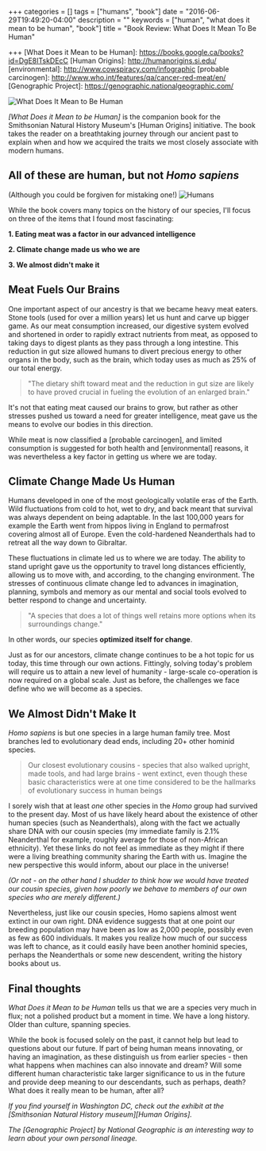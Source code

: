 +++
categories = []
tags = ["humans", "book"]
date = "2016-06-29T19:49:20-04:00"
description = ""
keywords = ["human", "what does it mean to be human", "book"]
title = "Book Review: What Does It Mean To Be Human"

+++
[What Does it Mean to be Human]: https://books.google.ca/books?id=DgE8ITskDEcC
[Human Origins]: http://humanorigins.si.edu/
[environmental]: http://www.cowspiracy.com/infographic
[probable carcinogen]: http://www.who.int/features/qa/cancer-red-meat/en/
[Genographic Project]: https://genographic.nationalgeographic.com/

![What Does It Mean to Be Human](/images/whatDoesItMeanToBeHuman.jpg)

*[What Does it Mean to be Human]* is the companion book for the Smithsonian Natural History Museum's [Human Origins] initiative. The book takes the reader on a breathtaking journey through our ancient past to explain when and how we acquired the traits we most closely associate with modern humans. 

## All of these are human, but not *Homo sapiens*
(Although you could be forgiven for mistaking one!)
![Humans](/images/humans.jpg)

While the book covers many topics on the history of our species, I'll focus on three of the items that I found most fascinating:

**1. Eating meat was a factor in our advanced intelligence**

**2. Climate change made us who we are**

**3. We almost didn't make it**

## Meat Fuels Our Brains 

One important aspect of our ancestry is that we became heavy meat eaters. Stone tools (used for over a million years) let us hunt and carve up bigger game. As our meat consumption increased, our digestive system evolved and shortened in order to rapidly extract nutrients from meat, as opposed to taking days to digest plants as they pass through a long intestine. This reduction in gut size allowed humans to divert precious energy to other organs in the body, such as the brain, which today uses as much as 25% of our total energy. 

> "The dietary shift toward meat and the reduction in gut size are likely to have proved crucial in fueling the evolution of an enlarged brain."

It's not that eating meat caused our brains to grow, but rather as other stresses pushed us toward a need for greater intelligence, meat gave us the means to evolve our bodies in this direction. 

While meat is now classified a [probable carcinogen], and limited consumption is suggested for both health and [environmental] reasons, it was nevertheless a key factor in getting us where we are today.

## Climate Change Made Us Human

Humans developed in one of the most geologically volatile eras of the Earth. Wild fluctuations from cold to hot, wet to dry, and back meant that survival was always dependent on being adaptable. In the last 100,000 years for example the Earth went from hippos living in England to permafrost covering almost all of Europe. Even the cold-hardened Neanderthals had to retreat all the way down to Gibraltar.

These fluctuations in climate led us to where we are today. The ability to stand upright gave us the opportunity to travel long distances efficiently, allowing us to move with, and according, to the changing environment. The stresses of continuous climate change led to advances in imagination, planning, symbols and memory as our mental and social tools evolved to better respond to change and uncertainty.

> "A species that does a lot of things well retains more options when its surroundings change."
 
In other words, our species **optimized itself for change**.

Just as for our ancestors, climate change continues to be a hot topic for us today, this time through our own actions. Fittingly, solving today's problem will require us to attain a new level of humanity - large-scale co-operation is now required on a global scale. Just as before, the challenges we face define who we will become as a species. 

## We Almost Didn't Make It

*Homo sapiens* is but one species in a large human family tree. Most branches led to evolutionary dead ends, including 20+ other hominid species.

> Our closest evolutionary cousins - species that also walked upright, made tools, and had large brains - went extinct, even though these basic characteristics were at one time considered to be the hallmarks of evolutionary success in human beings

I sorely wish that at least *one* other species in the *Homo* group had survived to the present day. Most of us have likely heard about the existence of other human species (such as Neanderthals), along with the fact we actually share DNA with our cousin species (my immediate family is 2.1% Neanderthal for example, roughly average for those of non-African ethnicity). Yet these links do not feel as immediate as they might if there were a living breathing community sharing the Earth with us. Imagine the new perspective this would inform, about our place in the universe! 

*(Or not - on the other hand I shudder to think how we would have treated our cousin species, given how poorly we behave to members of our own species who are merely different.)*

Nevertheless, just like our cousin species, Homo sapiens almost went extinct in our own right. DNA evidence suggests that at one point our breeding population may have been as low as 2,000 people, possibly even as few as 600 individuals. It makes you realize how much of our success was left to chance, as it could easily have been another hominid species, perhaps the Neanderthals or some new descendent, writing the history books about us.

## Final thoughts
*What Does it Mean to be Human* tells us that we are a species very much in flux; not a polished product but a moment in time. We have a long history. Older than culture, spanning species.

While the book is focused solely on the past, it cannot help but lead to questions about our future. If part of being human means innovating, or having an imagination, as these distinguish us from earlier species - then what happens when machines can also innovate and dream? Will some different human characteristic take larger significance to us in the future and provide deep meaning to our descendants, such as perhaps, death? What does it really mean to be human, after all?

*If you find yourself in Washington DC, check out the exhibit at the [Smithsonian Natural History museum][Human Origins].*

*The [Genographic Project] by National Geographic is an interesting way to learn about your own personal lineage.*
